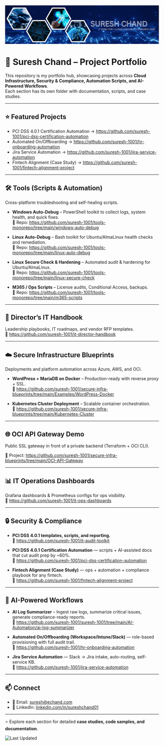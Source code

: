 ![Suresh Chand Banner](./assets/banner.png)

# 🚀 Suresh Chand – Project Portfolio

This repository is my portfolio hub, showcasing projects across **Cloud Infrastructure, Security & Compliance, Automation Scripts, and AI-Powered Workflows**.  
Each section has its own folder with documentation, scripts, and case studies.

---
## ⭐ Featured Projects
- PCI DSS 4.0.1 Certification Automation → https://github.com/suresh-1001/pci-dss-certification-automation  
- Automated On/Offboarding → https://github.com/suresh-1001/hr-onboarding-automation  
- Jira Service Automation → https://github.com/suresh-1001/jira-service-automation  
- Fintech Alignment (Case Study) → https://github.com/suresh-1001/fintech-alignment-project

---

## 🛠️ Tools (Scripts & Automation)
Cross-platform troubleshooting and self-healing scripts.

- **Windows Auto-Debug** – PowerShell toolkit to collect logs, system health, and quick fixes.  
  🔗 Repo: https://github.com/suresh-1001/tools-monorepo/tree/main/windows-auto-debug

- **Linux Auto-Debug** – Bash toolkit for Ubuntu/AlmaLinux health checks and remediation.  
  🔗 Repo: https://github.com/suresh-1001/tools-monorepo/tree/main/linux-auto-debug

- **Linux Secure Check & Hardening** – Automated audit & hardening for Ubuntu/AlmaLinux.  
  🔗 Repo: https://github.com/suresh-1001/tools-monorepo/tree/main/linux-secure-check

- **M365 / Ops Scripts** – License audits, Conditional Access, backups.  
  🔗 Repo: https://github.com/suresh-1001/tools-monorepo/tree/main/m365-scripts

---

## 📂 Director’s IT Handbook
Leadership playbooks, IT roadmaps, and vendor RFP templates.  
🔗 https://github.com/suresh-1001/it-director-handbook

---

## ☁️ Secure Infrastructure Blueprints
Deployments and platform automation across Azure, AWS, and OCI.

- **WordPress + MariaDB on Docker** – Production-ready with reverse proxy + SSL.  
  🔗 https://github.com/suresh-1001/secure-infra-blueprints/tree/main/Examples/WordPress-Docker

- **Kubernetes Cluster Deployment** – Scalable container orchestration.  
  🔗 https://github.com/suresh-1001/secure-infra-blueprints/tree/main/Kubernetes-Cluster

---

## 🌐 OCI API Gateway Demo
Public SSL gateway in front of a private backend (Terraform + OCI CLI).

🔗 Project: https://github.com/suresh-1001/secure-infra-blueprints/tree/main/OCI-API-Gateway

---

## 📊 IT Operations Dashboards
Grafana dashboards & Prometheus configs for ops visibility.  
🔗 https://github.com/suresh-1001/it-ops-dashboards

---

## 🔒 Security & Compliance
- **PCI DSS 4.0.1 templates, scripts, and reporting.**  
🔗 https://github.com/suresh-1001/it-audit-toolkit

- **PCI DSS 4.0.1 Certification Automation** — scripts + AI-assisted docs that cut audit prep by ~60%.  
  🔗 https://github.com/suresh-1001/pci-dss-certification-automation

- **Fintech Alignment (Case Study)** — ops + automation + compliance playbook for any fintech.  
  🔗 https://github.com/suresh-1001/fintech-alignment-project

---

## 🧠 AI-Powered Workflows
- **AI Log Summarizer** – Ingest raw logs, summarize critical issues, generate compliance-ready reports.  
🔗 https://github.com/suresh-1001/suresh-1001/tree/main/AI-Automation/ai-log-summarizer

- **Automated On/Offboarding (Workspace/Intune/Slack)** — role-based provisioning with full audit trail.  
  🔗 https://github.com/suresh-1001/hr-onboarding-automation

- **Jira Service Automation** — Slack → Jira intake, auto-routing, self-service KB.  
  🔗 https://github.com/suresh-1001/jira-service-automation

---

## 📫 Connect
- 📧 Email: [suresh@echand.com](mailto:suresh@echand.com)  
- 💼 LinkedIn: [linkedin.com/in/sureshchand01](https://www.linkedin.com/in/sureshchand01)

---

⭐ Explore each section for detailed **case studies, code samples, and documentation**.

![Last Updated](https://img.shields.io/github/last-commit/suresh-1001/suresh-1001?label=Last%20Updated&color=blue)
